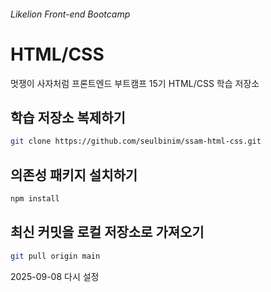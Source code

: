 ###### Likelion Front-end Bootcamp

# HTML/CSS

멋쟁이 사자처럼 프론트엔드 부트캠프 15기 HTML/CSS 학습 저장소

## 학습 저장소 복제하기

```sh
git clone https://github.com/seulbinim/ssam-html-css.git
```

## 의존성 패키지 설치하기

```sh
npm install
```

## 최신 커밋을 로컬 저장소로 가져오기

```sh
git pull origin main
```

2025-09-08 다시 설정